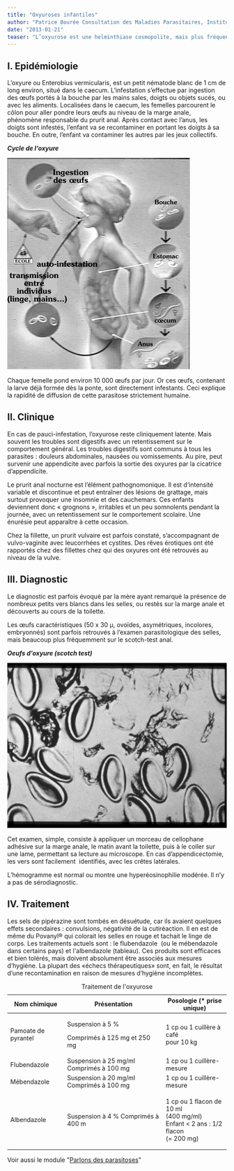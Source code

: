 ```yaml
---
title: "Oxyuroses infantiles"
author: "Patrice Bourée Consultation des Maladies Parasitaires, Institut Alfred Fournier Paris, France"
date: "2013-01-21"
teaser: "L’oxyurose est une helminthiase cosmopolite, mais plus fréquente en zone tempérée qu’en zone tropicale, ce qui est dû sans doute au fait qu’en climat chaud et humide, bon nombre d’enfants sont peu vêtus et souvent en train de jouer dans l’eau."
---
```


## I. Epidémiologie

L’oxyure ou Enterobius vermicularis, est un petit nématode blanc de 1 cm de long environ, situé dans le caecum. L’infestation s’effectue par ingestion des œufs portés à la bouche par les mains sales, doigts ou objets sucés, ou avec les aliments. Localisées dans le caecum, les femelles parcourent le côlon pour aller pondre leurs œufs au niveau de la marge anale, phénomène responsable du prurit anal. Après contact avec l’anus, les doigts sont infestés, l’enfant va se recontaminer en portant les doigts à sa bouche. En outre, l’enfant va contaminer les autres par les jeux collectifs.

_**Cycle de l'oxyure**_

![](page-5-fig-2-0.jpg)


Chaque femelle pond environ 10 000 œufs par jour. Or ces œufs, contenant la larve déjà formée dès la ponte, sont directement infestants. Ceci explique la rapidité de diffusion de cette parasitose strictement humaine.

## II. Clinique

En cas de pauci-infestation, l’oxyurose reste cliniquement latente. Mais souvent les troubles sont digestifs avec un retentissement sur le comportement général. Les troubles digestifs sont communs à tous les parasites : douleurs abdominales, nausées ou vomissements. Au pire, peut survenir une appendicite avec parfois la sortie des oxyures par la cicatrice d’appendicite.

Le prurit anal nocturne est l’élément pathognomonique. Il est d’intensité variable et discontinue et peut entraîner des lésions de grattage, mais surtout provoquer une insomnie et des cauchemars. Ces enfants deviennent donc « grognons », irritables et un peu somnolents pendant la journée, avec un retentissement sur le comportement scolaire. Une énurésie peut apparaître à cette occasion.

Chez la fillette, un prurit vulvaire est parfois constaté, s’accompagnant de vulvo-vaginite avec leucorrhées et cystites. Des rêves érotiques ont été rapportés chez des fillettes chez qui des oxyures ont été retrouvés au niveau de la vulve.

## III. Diagnostic

Le diagnostic est parfois évoqué par la mère ayant remarqué la présence de nombreux petits vers blancs dans les selles, ou restés sur la marge anale et découverts au cours de la toilette.

Les œufs caractéristiques (50 x 30 µ, ovoïdes, asymétriques, incolores, embryonnés) sont parfois retrouvés à l’examen parasitologique des selles, mais beaucoup plus fréquemment sur le scotch-test anal.

_**Oeufs d'oxyure (scotch test)**_

![](page-6-fig-3-oeufs-d-oxyure-scotch-test.jpg)


Cet examen, simple, consiste à appliquer un morceau de cellophane adhésive sur la marge anale, le matin avant la toilette, puis à le coller sur une lame, permettant sa lecture au microscope. En cas d’appendicectomie, les vers sont facilement  identifiés, avec les crêtes latérales.

L’hémogramme est normal ou montre une hyperéosinophilie modérée. Il n’y a pas de sérodiagnostic.

## IV. Traitement

Les sels de pipérazine sont tombés en désuétude, car ils avaient quelques effets secondaires : convulsions, négativité de la cutiréaction. Il en est de même du Povanyl® qui colorait les selles en rouge et tachait le linge de corps. Les traitements actuels sont : le flubendazole  (ou le mébendazole dans certains pays) et l'albendazole (tableau). Ces produits sont efficaces et bien tolérés, mais doivent absolument être associés aux mesures d’hygiène. La plupart des «échecs thérapeutiques» sont, en fait, le résultat d’une recontamination en raison de mesures d’hygiène incomplètes.

<table>
<caption>Traitement de l'oxyurose</caption>

<thead>

<tr>

<th scope="col">Nom chimique</th>

<th scope="col">Présentation</th>

<th scope="col">Posologie  
(* prise unique)</th>

</tr>

</thead>

<tbody>

<tr>

<td>

Pamoate de pyrantel

</td>

<td>

Suspension à 5 %

Comprimés à 125 mg et 250 mg

</td>

<td>

1 cp ou 1 cuillère à café  
pour 10 kg

</td>

</tr>

<tr>

<td>Flubendazole</td>

<td>Suspension à 25 mg/ml  
Comprimés à 100 mg</td>

<td>1 cp ou 1 cuillère-mesure</td>

</tr>

<tr>

<td>Mébendazole</td>

<td>Suspension à 20 mg/ml  
Comprimés à 100 mg</td>

<td>1 cp ou 1 cuillère-mesure</td>

</tr>

<tr>

<td>Albendazole</td>

<td>Suspension à 4 %  
Comprimés à 400 m</td>

<td>

1 cp ou 1 flacon de 10 ml  
(400 mg/ml)  
Enfant < 2 ans : 1/2 flacon  
(= 200 mg)

</td>

</tr>

</tbody>

</table>

Voir aussi le module "[Parlons des parasitoses](http://devsante.org/modules-de-formation/examens-complementaires/parlons-des-parasitoses)"